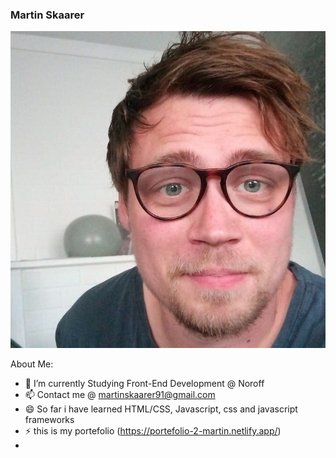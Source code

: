 ### Martin Skaarer

![image](/images/pro-img.jpg)

About Me:

- 🌱 I’m currently Studying Front-End Development @ Noroff 
- 📫 Contact me @ martinskaarer91@gmail.com
- 😄 So far i have learned HTML/CSS, Javascript, css and javascript frameworks
- ⚡ this is my portefolio (https://portefolio-2-martin.netlify.app/)
- 


